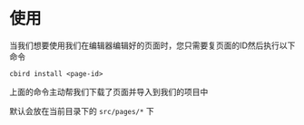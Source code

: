 # 使用

当我们想要使用我们在编辑器编辑好的页面时，您只需要复页面的ID然后执行以下命令

```shell
cbird install <page-id>
```

上面的命令主动帮我们下载了页面并导入到我们的项目中

默认会放在当前目录下的 `src/pages/*` 下

